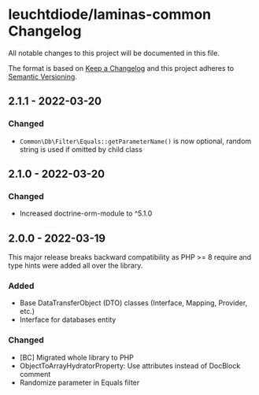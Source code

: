 # leuchtdiode/laminas-common Changelog

All notable changes to this project will be documented in this file.

The format is based on [Keep a Changelog](http://keepachangelog.com/en/1.0.0/)
and this project adheres to [Semantic Versioning](http://semver.org/spec/v2.0.0.html).

## 2.1.1 - 2022-03-20

### Changed

* `Common\Db\Filter\Equals::getParameterName()` is now optional, random string is used if omitted by child class

## 2.1.0 - 2022-03-20

### Changed

* Increased doctrine-orm-module to ^5.1.0

## 2.0.0 - 2022-03-19

This major release breaks backward compatibility as PHP >= 8 require and type hints were added all over the library.

### Added

* Base DataTransferObject (DTO) classes (Interface, Mapping, Provider, etc.)
* Interface for databases entity

### Changed

* [BC] Migrated whole library to PHP
* ObjectToArrayHydratorProperty: Use attributes instead of DocBlock comment
* Randomize parameter in Equals filter